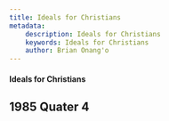 ```yaml
---
title: Ideals for Christians
metadata:
    description: Ideals for Christians
    keywords: Ideals for Christians
    author: Brian Onang'o
---
```


#### Ideals for Christians

## 1985 Quater 4
